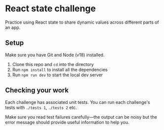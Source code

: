 # React state challenge

Practice using React state to share dynamic values across different parts of an app.

## Setup

Make sure you have Git and Node (v18) installed.

1. Clone this repo and `cd` into the directory
1. Run `npm install` to install all the dependencies
1. Run `npm run dev` to start the local dev server

## Checking your work

Each challenge has associated unit tests. You can run each challenge's tests with `./tests 1`, `./tests 2` etc.

Make sure you read test failures carefully—the output can be noisy but the error message should provide useful information to help you.

